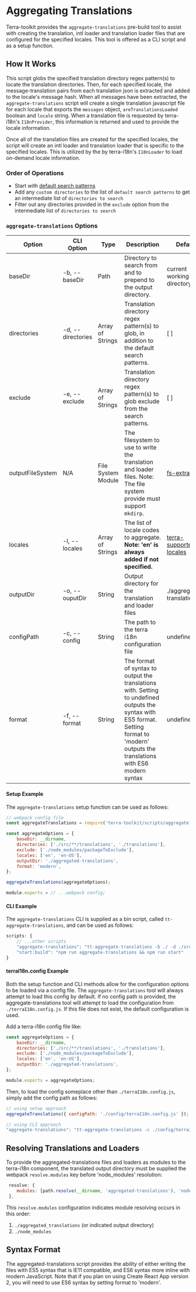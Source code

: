 # Aggregating Translations
Terra-toolkit provides the `aggregate-translations` pre-build tool to assist with creating the translation, intl loader and translation loader files that are configured for the specified locales. This tool is offered as a CLI script and as a setup function.

## How It Works
This script globs the specified translation directory regex pattern(s) to locate the translation directories. Then,
for each specified locale, the message-translation pairs from each translation json is extracted and added to the locale's message hash. When all messages have been extracted, the `aggregate-translations` script will create a single translation javascript file for each locale that exports the `messages` object, `areTranslationsLoaded` boolean and `locale` string. When a translation file is requested by terra-i18n's `I18nProvider`, this information is returned and used to provide the locale information.

Once all of the translation files are created for the specified locales, the script will create an intl loader and translation loader that is specific to the specified locales. This is utilized by the by terra-i18n's `I18nLoader` to load on-demand locale information.

### Order of Operations

* Start with [default search patterns](https://github.com/cerner/terra-toolkit/blob/master/scripts/aggregate-translations/defaultSearchPatterns.js)
* Add any `custom directories` to the list of `default search patterns` to get an intermediate list of `directories to search`
* Filter out any directories provided in the `exclude` option from the intermediate list of `directories to search`

### `aggregate-translations` Options
| Option | CLI Option | Type | Description | Default |
|-|-|-|-|-|
| baseDir | -b, --baseDir | Path | Directory to search from and to prepend to the output directory. | current working directory |
| directories | -d, --directories | Array of Strings | Translation directory regex pattern(s) to glob, in addition to the default search patterns. | [ ] |
| exclude | -e, --exclude | Array of Strings | Translation directory regex pattern(s) to glob exclude from the search patterns. | [ ] |
| outputFileSystem | N/A | File System Module | The filesystem to use to write the translation and loader files. Note: The file system provide must support `mkdirp`. | [fs-extra](https://www.npmjs.com/package/fs-extra) |
| locales  | -l, --locales | Array of Strings | The list of locale codes to aggregate. **Note: 'en' is always added if not specified.** | [terra-supported locales](https://github.com/cerner/terra-core/blob/master/packages/terra-i18n/src/i18nSupportedLocales.js) |
| outputDir | -o, --ouputDir | String | Output directory for the translation and loader files | ./aggregated-translations |
| configPath | -c, --config | String | The path to the terra i18n configuration file | undefined |
| format | -f, --format | String | The format of syntax to output the translations with. Setting to undefined outputs the syntax with ES5 format. Setting format to 'modern' outputs the translations with ES6 modern syntax | undefined |

#### Setup Example
The `aggregate-translations` setup function can be used as follows:
```js
// webpack config file
const aggregateTranslations = require('terra-toolkit/scripts/aggregate-translations/aggregate-translations');

const aggregateOptions = {
    baseDir: __dirname,
    directories: ['./src/**/translations', './translations'],
    exclude: ['./node_modules/packageToExclude'],
    locales: ['en', 'en-US'],
    outputDir: './aggregated-translations',
    format: 'modern',
};

aggregateTranslations(aggregateOptions);

module.exports = // ...webpack config;
```

#### CLI Example
The `aggregate-translations` CLI is supplied as a bin script, called `tt-aggregate-translations`, and can be used as follows:
```js
scripts: {
    // ...other scripts
    "aggregate-translations": "tt-aggregate-translations -b ./ -d ./src/**/translations -d ./translations -l ['en','es'] -e ./node_modules/packageToExclude -o ./aggregated-translations",
    "start:build": "npm run aggregate-translations && npm run start"
}
```

#### terraI18n.config Example
Both the setup function and CLI methods allow for the configuration options to be loaded via a config file. The `aggregate-translations` tool will always attempt to load this config by default. If no config path is provided, the aggregate-translations tool will attempt to load the configuration from `./terraI18n.config.js`. If this file does not exist, the default configuration is used.

Add a terra-i18n config file like:
```js
const aggregateOptions = {
    baseDir: __dirname,
    directories: ['./src/**/translations', './translations'],
    exclude: ['./node_modules/packageToExclude'],
    locales: ['en', 'en-US'],
    outputDir: './aggregated-translations',
};

module.exports = aggregateOptions;
```

Then, to load the config someplace other than `./terraI18n.config.js`, simply add the config path as follows:
```js
// using setup approach
aggregateTranslations({ configPath: './config/terraI18n.config.js' });

// using CLI approach
"aggregate-translations": "tt-aggregate-translations -c ./config/terraI18n.config.js",
```

## Resolving Translations and Loaders
To provide the aggregated-translations files and loaders as modules to the terra-i18n component, the translated output directory must be supplied the webpack `resolve.modules` key before 'node_modules' resolution:
```js
 resolve: {
    modules: [path.resolve(__dirname, 'aggregated-translations'), 'node_modules'],
 },
```
This `resolve.modules` configuration indicates module resolving occurs in this order:
1. `./aggregated_translations` (or indicated output directory)
2. `./node_modules`

## Syntax Format

The aggregated-translations script provides the ability of either writing the files with ES5 syntax that is IE11 compatible, and ES6 syntax more inline with modern JavaScript. Note that if you plan on using Create React App version 2, you will need to use ES6 syntax by setting format to 'modern'.
